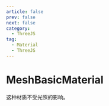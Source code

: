 ```yaml
---
article: false
prev: false
next: false
category:
  - ThreeJS
tag:
  - Material
  - ThreeJS
---
```


# MeshBasicMaterial

这种材质不受光照的影响。

<!-- more -->
